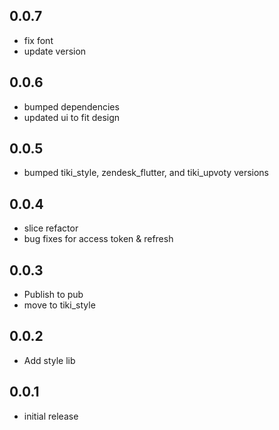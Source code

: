## 0.0.7

* fix font
* update version

## 0.0.6

* bumped dependencies
* updated ui to fit design

## 0.0.5

* bumped tiki_style, zendesk_flutter, and tiki_upvoty versions

## 0.0.4

* slice refactor
* bug fixes for access token & refresh

## 0.0.3

* Publish to pub
* move to tiki_style

## 0.0.2

* Add style lib

## 0.0.1

* initial release
